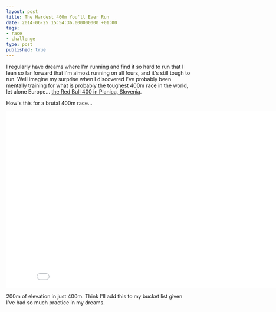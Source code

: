 ```yaml
---
layout: post
title: The Hardest 400m You'll Ever Run
date: 2014-06-25 15:54:36.000000000 +01:00
tags:
- race
- challenge
type: post
published: true
---
```

I regularly have dreams where I'm running and find it so hard to run that I lean so far forward that I'm almost running on all fours, and it's still tough to run. Well imagine my surprise when I discovered I've probably been mentally training for what is probably the toughest 400m race in the world, let alone Europe... [the Red Bull 400 in Planica, Slovenia](http://www.redbull.com/uk/en/stories/1331590542998/red-bull-400-planica).

How's this for a brutal 400m race...

<p><iframe width="853" height="480" src="//www.youtube.com/embed/Z94NVESBto0?rel=0" frameborder="0" allowfullscreen></iframe></p>

200m of elevation in just 400m. Think I'll add this to my bucket list given I've had so much practice in my dreams.
